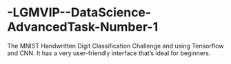 # -LGMVIP--DataScience-AdvancedTask-Number-1
The MNIST Handwritten Digit Classification Challenge and using Tensorflow and CNN. It has a very user-friendly interface that’s ideal for beginners. 
